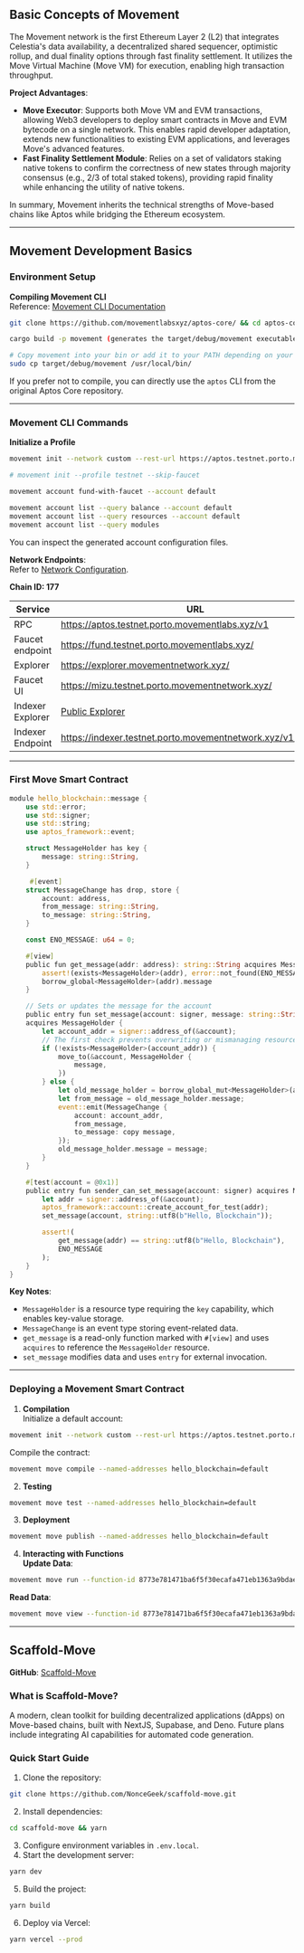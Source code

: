 ## Basic Concepts of Movement

The Movement network is the first Ethereum Layer 2 (L2) that integrates Celestia's data availability, a decentralized shared sequencer, optimistic rollup, and dual finality options through fast finality settlement. It utilizes the Move Virtual Machine (Move VM) for execution, enabling high transaction throughput.

**Project Advantages**:

- **Move Executor**: Supports both Move VM and EVM transactions, allowing Web3 developers to deploy smart contracts in Move and EVM bytecode on a single network. This enables rapid developer adaptation, extends new functionalities to existing EVM applications, and leverages Move's advanced features.
- **Fast Finality Settlement Module**: Relies on a set of validators staking native tokens to confirm the correctness of new states through majority consensus (e.g., 2/3 of total staked tokens), providing rapid finality while enhancing the utility of native tokens.

In summary, Movement inherits the technical strengths of Move-based chains like Aptos while bridging the Ethereum ecosystem.

---

## Movement Development Basics

### Environment Setup

**Compiling Movement CLI**  
Reference: [Movement CLI Documentation](https://docs.movementnetwork.xyz/devs/movementcli)

```sh
git clone https://github.com/movementlabsxyz/aptos-core/ && cd aptos-core

cargo build -p movement (generates the target/debug/movement executable)

# Copy movement into your bin or add it to your PATH depending on your system config.
sudo cp target/debug/movement /usr/local/bin/
```

If you prefer not to compile, you can directly use the `aptos` CLI from the original Aptos Core repository.

---

### Movement CLI Commands

**Initialize a Profile**  

```sh
movement init --network custom --rest-url https://aptos.testnet.porto.movementlabs.xyz/v1 --profile default # Requires Faucet endpoint

# movement init --profile testnet --skip-faucet

movement account fund-with-faucet --account default

movement account list --query balance --account default
movement account list --query resources --account default
movement account list --query modules
```

You can inspect the generated account configuration files.

**Network Endpoints**:  
Refer to [Network Configuration](https://docs.movementnetwork.xyz/devs/networkEndpoints).

**Chain ID: 177**

| Service          | URL                                                          |
| ---------------- | ------------------------------------------------------------ |
| RPC              | https://aptos.testnet.porto.movementlabs.xyz/v1              |
| Faucet endpoint  | https://fund.testnet.porto.movementlabs.xyz/                 |
| Explorer         | https://explorer.movementnetwork.xyz/                        |
| Faucet UI        | https://mizu.testnet.porto.movementnetwork.xyz/              |
| Indexer Explorer | [Public Explorer](https://cloud.hasura.io/public/graphiql?endpoint=https://indexer.testnet.porto.movementnetwork.xyz/v1/graphql) |
| Indexer Endpoint | https://indexer.testnet.porto.movementnetwork.xyz/v1/graphql |

---

### First Move Smart Contract

```rust
module hello_blockchain::message {
    use std::error;
    use std::signer;
    use std::string;
    use aptos_framework::event;

    struct MessageHolder has key {
        message: string::String,
    }

     #[event]
    struct MessageChange has drop, store {
        account: address,
        from_message: string::String,
        to_message: string::String,
    }

    const ENO_MESSAGE: u64 = 0;

    #[view]
    public fun get_message(addr: address): string::String acquires MessageHolder {
        assert!(exists<MessageHolder>(addr), error::not_found(ENO_MESSAGE);
        borrow_global<MessageHolder>(addr).message
    }

    // Sets or updates the message for the account
    public entry fun set_message(account: signer, message: string::String)
    acquires MessageHolder {
        let account_addr = signer::address_of(&account);
        // The first check prevents overwriting or mismanaging resources
        if (!exists<MessageHolder>(account_addr)) {
            move_to(&account, MessageHolder {
                message,
            })
        } else {
            let old_message_holder = borrow_global_mut<MessageHolder>(account_addr);
            let from_message = old_message_holder.message;
            event::emit(MessageChange {
                account: account_addr,
                from_message,
                to_message: copy message,
            });
            old_message_holder.message = message;
        }
    }

    #[test(account = @0x1)]
    public entry fun sender_can_set_message(account: signer) acquires MessageHolder {
        let addr = signer::address_of(&account);
        aptos_framework::account::create_account_for_test(addr);
        set_message(account, string::utf8(b"Hello, Blockchain"));

        assert!(
            get_message(addr) == string::utf8(b"Hello, Blockchain"),
            ENO_MESSAGE
        );
    }
}
```

**Key Notes**:  

- `MessageHolder` is a resource type requiring the `key` capability, which enables key-value storage.  
- `MessageChange` is an event type storing event-related data.  
- `get_message` is a read-only function marked with `#[view]` and uses `acquires` to reference the `MessageHolder` resource.  
- `set_message` modifies data and uses `entry` for external invocation.  

---

### Deploying a Movement Smart Contract

1. **Compilation**  
   Initialize a default account:  

```sh
movement init --network custom --rest-url https://aptos.testnet.porto.movementlabs.xyz/v1 --profile default
```

Compile the contract:  

```sh
movement move compile --named-addresses hello_blockchain=default
```

2. **Testing**  

```sh
movement move test --named-addresses hello_blockchain=default
```

3. **Deployment**  

```sh
movement move publish --named-addresses hello_blockchain=default
```

4. **Interacting with Functions**  
   **Update Data**:  

```sh
movement move run --function-id 8773e781471ba6f5f30ecafa471eb1363a9bdae33d2a9d53697f0bb6683647d2::message::set_message --args string:Hello! --profile default
```

**Read Data**:  

```sh
movement move view --function-id 8773e781471ba6f5f30ecafa471eb1363a9bdae33d2a9d53697f0bb6683647d2::message::get_message --args address:8773e781471ba6f5f30ecafa471eb1363a9bdae33d2a9d53697f0bb6683647d2 --profile default
```

---

## Scaffold-Move

**GitHub**: [Scaffold-Move](https://github.com/NonceGeek/scaffold-move)

### **What is Scaffold-Move?**  

A modern, clean toolkit for building decentralized applications (dApps) on Move-based chains, built with NextJS, Supabase, and Deno. Future plans include integrating AI capabilities for automated code generation.

### **Quick Start Guide**  

1. Clone the repository:  

```sh
git clone https://github.com/NonceGeek/scaffold-move.git
```

2. Install dependencies:  

```sh
cd scaffold-move && yarn
```

3. Configure environment variables in `.env.local`.  
4. Start the development server:  

```sh
yarn dev
```

5. Build the project:  

```sh
yarn build
```

6. Deploy via Vercel:  

```sh
yarn vercel --prod
```

